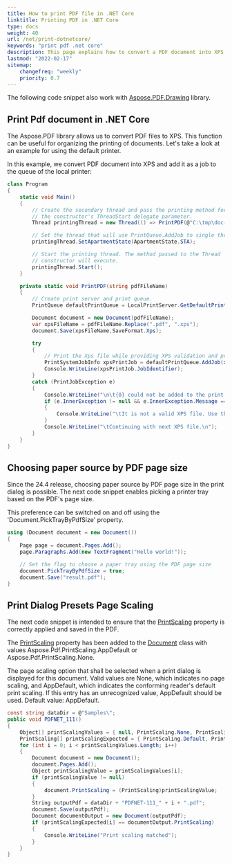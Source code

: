 ```yaml
---
title: How to print PDF file in .NET Core
linktitle: Printing PDF in .NET Core
type: docs
weight: 40
url: /net/print-dotnetcore/
keywords: "print pdf .net core"
description: This page explains how to convert a PDF document into XPS in .NET Core and add it as a job to the queue of the local printer.
lastmod: "2022-02-17"
sitemap:
    changefreq: "weekly"
    priority: 0.7
---
```

<script type="application/ld+json">
{
    "@context": "https://schema.org",
    "@type": "TechArticle",
    "headline": "How to print PDF file in .NET Core",
    "alternativeHeadline": "Print PDFs as XPS in .NET Core with ease",
    "abstract": "Discover the new functionality in .NET Core that streamlines the process of printing PDF documents by converting them to XPS format and efficiently managing print jobs in your local printer queue. This feature also allows for enhanced control over paper sources based on PDF page sizes, ensuring a tailored printing experience. Optimize your document management with precise scaling options directly from the print dialog",
    "author": {
        "@type": "Person",
        "name": "Anastasiia Holub",
        "givenName": "Anastasiia",
        "familyName": "Holub",
        "url": "https://www.linkedin.com/in/anastasiia-holub-750430225/"
    },
    "genre": "pdf document generation",
    "keywords": "print PDF, .NET Core, convert PDF to XPS, print queue, Aspose.PDF, paper source by PDF page size, print dialog presets, page scaling, document printing, local printer",
    "wordcount": "606",
    "proficiencyLevel": "Beginner",
    "publisher": {
        "@type": "Organization",
        "name": "Aspose.PDF for .NET",
        "url": "https://products.aspose.com/pdf",
        "logo": "https://www.aspose.cloud/templates/aspose/img/products/pdf/aspose_pdf-for-net.svg",
        "alternateName": "Aspose",
        "sameAs": [
            "https://facebook.com/aspose.pdf/",
            "https://twitter.com/asposepdf",
            "https://www.youtube.com/channel/UCmV9sEg_QWYPi6BJJs7ELOg/featured",
            "https://www.linkedin.com/company/aspose",
            "https://stackoverflow.com/questions/tagged/aspose",
            "https://aspose.quora.com/",
            "https://aspose.github.io/"
        ],
        "contactPoint": [
            {
                "@type": "ContactPoint",
                "telephone": "+1 903 306 1676",
                "contactType": "sales",
                "areaServed": "US",
                "availableLanguage": "en"
            },
            {
                "@type": "ContactPoint",
                "telephone": "+44 141 628 8900",
                "contactType": "sales",
                "areaServed": "GB",
                "availableLanguage": "en"
            },
            {
                "@type": "ContactPoint",
                "telephone": "+61 2 8006 6987",
                "contactType": "sales",
                "areaServed": "AU",
                "availableLanguage": "en"
            }
        ]
    },
    "url": "/net/print-dotnetcore/",
    "mainEntityOfPage": {
        "@type": "WebPage",
        "@id": "/net/print-dotnetcore/"
    },
    "dateModified": "2024-11-25",
    "description": "This page explains how to convert a PDF document into XPS and add it as a job to the queue of the local printer."
}
</script>

The following code snippet also work with [Aspose.PDF.Drawing](/pdf/net/drawing/) library.

## **Print Pdf document in .NET Core**

The Aspose.PDF library allows us to convert PDF files to XPS. This function can be useful for organizing the printing of documents. Let's take a look at an example for using the default printer.

In this example, we convert PDF document into XPS and add it as a job to the queue of the local printer:

```csharp
class Program
{
    static void Main()
    {
        // Create the secondary thread and pass the printing method for
        // the constructor's ThreadStart delegate parameter.
        Thread printingThread = new Thread(() => PrintPDF(@"C:\tmp\doc-pdf.pdf"));

        // Set the thread that will use PrintQueue.AddJob to single threading.
        printingThread.SetApartmentState(ApartmentState.STA);

        // Start the printing thread. The method passed to the Thread
        // constructor will execute.
        printingThread.Start();
    }

    private static void PrintPDF(string pdfFileName)
    {
        // Create print server and print queue.
        PrintQueue defaultPrintQueue = LocalPrintServer.GetDefaultPrintQueue();

        Document document = new Document(pdfFileName);
        var xpsFileName = pdfFileName.Replace(".pdf", ".xps");
        document.Save(xpsFileName,SaveFormat.Xps);

        try
        {
            // Print the Xps file while providing XPS validation and progress notifications.
            PrintSystemJobInfo xpsPrintJob = defaultPrintQueue.AddJob(xpsFileName, xpsFileName, false);
            Console.WriteLine(xpsPrintJob.JobIdentifier);
        }
        catch (PrintJobException e)
        {
            Console.WriteLine("\n\t{0} could not be added to the print queue.", pdfFileName);
            if (e.InnerException != null && e.InnerException.Message == "File contains corrupted data.")
            {
                Console.WriteLine("\tIt is not a valid XPS file. Use the isXPS Conformance Tool to debug it.");
            }
            Console.WriteLine("\tContinuing with next XPS file.\n");
        }
    }
}
```

## Choosing paper source by PDF page size
 
Since the 24.4 release, choosing paper source by PDF page size in the print dialog is possible. The next code snippet enables picking a printer tray based on the PDF's page size.

This preference can be switched on and off using the 'Document.PickTrayByPdfSize' property.

```cs
using (Document document = new Document())
{
    Page page = document.Pages.Add();
    page.Paragraphs.Add(new TextFragment("Hello world!"));

    // Set the flag to choose a paper tray using the PDF page size
    document.PickTrayByPdfSize = true;
    document.Save("result.pdf");
}
```

## Print Dialog Presets Page Scaling

The next code snippet is intended to ensure that the [PrintScaling](https://reference.aspose.com/pdf/net/aspose.pdf/document/printscaling/) property is correctly applied and saved in the PDF.

The [PrintScaling](https://reference.aspose.com/pdf/net/aspose.pdf/document/printscaling/) property has been added to the [Document](https://reference.aspose.com/pdf/net/aspose.pdf/document/) class with values ​​Aspose.Pdf.PrintScaling.AppDefault or Aspose.Pdf.PrintScaling.None.

The page scaling option that shall be selected when a print dialog is displayed for this document. Valid values are None, which indicates no page scaling, and AppDefault, which indicates the conforming reader's default print scaling. If this entry has an unrecognized value, AppDefault should be used. Default value: AppDefault.

```cs
const string dataDir = @"Samples\"; 
public void PDFNET_111()
{
    Object[] printScalingValues = { null, PrintScaling.None, PrintScaling.Default };
    PrintScaling[] printScalingExpected = { PrintScaling.Default, PrintScaling.None, PrintScaling.Default };
    for (int i = 0; i < printScalingValues.Length; i++)
    {
        Document document = new Document();
        document.Pages.Add();
        Object printScalingValue = printScalingValues[i];
        if (printScalingValue != null)
        {
            document.PrintScaling = (PrintScaling)printScalingValue;
        }
        String outputPdf = dataDir + "PDFNET-111_" + i + ".pdf";
        document.Save(outputPdf);
        Document documentOutput = new Document(outputPdf);
        if (printScalingExpected[i] == documentOutput.PrintScaling) 
        {
            Console.WriteLine("Print scaling matched");
        }
    }
}
```

<script type="application/ld+json">
{
    "@context": "http://schema.org",
    "@type": "SoftwareApplication",
    "name": "Aspose.PDF for .NET Library",
    "image": "https://www.aspose.cloud/templates/aspose/img/products/pdf/aspose_pdf-for-net.svg",
    "url": "https://www.aspose.com/",
    "publisher": {
        "@type": "Organization",
        "name": "Aspose.PDF",
        "url": "https://products.aspose.com/pdf",
        "logo": "https://www.aspose.cloud/templates/aspose/img/products/pdf/aspose_pdf-for-net.svg",
        "alternateName": "Aspose",
        "sameAs": [
            "https://facebook.com/aspose.pdf/",
            "https://twitter.com/asposepdf",
            "https://www.youtube.com/channel/UCmV9sEg_QWYPi6BJJs7ELOg/featured",
            "https://www.linkedin.com/company/aspose",
            "https://stackoverflow.com/questions/tagged/aspose",
            "https://aspose.quora.com/",
            "https://aspose.github.io/"
        ],
        "contactPoint": [
            {
                "@type": "ContactPoint",
                "telephone": "+1 903 306 1676",
                "contactType": "sales",
                "areaServed": "US",
                "availableLanguage": "en"
            },
            {
                "@type": "ContactPoint",
                "telephone": "+44 141 628 8900",
                "contactType": "sales",
                "areaServed": "GB",
                "availableLanguage": "en"
            },
            {
                "@type": "ContactPoint",
                "telephone": "+61 2 8006 6987",
                "contactType": "sales",
                "areaServed": "AU",
                "availableLanguage": "en"
            }
        ]
    },
    "offers": {
        "@type": "Offer",
        "price": "1199",
        "priceCurrency": "USD"
    },
    "applicationCategory": "PDF Manipulation Library for .NET",
    "downloadUrl": "https://www.nuget.org/packages/Aspose.PDF/",
    "operatingSystem": "Windows, MacOS, Linux",
    "screenshot": "https://docs.aspose.com/pdf/net/create-pdf-document/screenshot.png",
    "softwareVersion": "2022.1",
    "aggregateRating": {
        "@type": "AggregateRating",
        "ratingValue": "5",
        "ratingCount": "16"
    }
}
</script>
